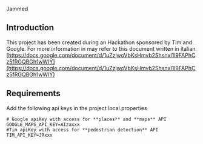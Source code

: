 Jammed

## Introduction
This project has been created during an Hackathon sponsored by Tim and Google.
For more information in may refer to this document written in italian.
[https://docs.google.com/document/d/1uZzjwoVbKsHmvb2ShsnxI1l9FAPhCz5fRGQBGh1wWIY](https://docs.google.com/document/d/1uZzjwoVbKsHmvb2ShsnxI1l9FAPhCz5fRGQBGh1wWIY)

##  Requirements

Add the following api keys in the project local.properties
```
# Google apiKey with access for **places** and **maps** API
GOOGLE_MAPS_API_KEY=AIzaxxx 
#Tim apiKey with access for **pedestrian detection** API
TIM_API_KEY=JRxxx
 ```